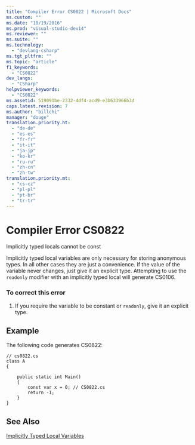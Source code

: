 ```yaml
---
title: "Compiler Error CS0822 | Microsoft Docs"
ms.custom: ""
ms.date: "10/19/2016"
ms.prod: "visual-studio-dev14"
ms.reviewer: ""
ms.suite: ""
ms.technology: 
  - "devlang-csharp"
ms.tgt_pltfrm: ""
ms.topic: "article"
f1_keywords: 
  - "CS0822"
dev_langs: 
  - "CSharp"
helpviewer_keywords: 
  - "CS0822"
ms.assetid: 519091be-2332-4df4-acd9-e3b633966b3d
caps.latest.revision: 7
ms.author: "billchi"
manager: "douge"
translation.priority.ht: 
  - "de-de"
  - "es-es"
  - "fr-fr"
  - "it-it"
  - "ja-jp"
  - "ko-kr"
  - "ru-ru"
  - "zh-cn"
  - "zh-tw"
translation.priority.mt: 
  - "cs-cz"
  - "pl-pl"
  - "pt-br"
  - "tr-tr"
---
```

# Compiler Error CS0822
Implicitly typed locals cannot be const  
  
 Implicitly typed local variables are only necessary for storing anonymous types. In all other cases they are just a convenience. If the value of the variable never changes, just give it an explicit type. Attempting to use the `readonly` modifier with an implicitly typed local will generate CS0106.  
  
### To correct this error  
  
1.  If you require the variable to be constant or `readonly`, give it an explicit type.  
  
## Example  
 The following code generates CS0822:  
  
```  
// cs0822.cs  
class A  
{  
  
    public static int Main()  
    {  
        const var x = 0; // CS0822.cs  
        return -1;  
    }  
}  
```  
  
## See Also  
 [Implicitly Typed Local Variables](../Topic/Implicitly%20Typed%20Local%20Variables%20\(C%23%20Programming%20Guide\).md)